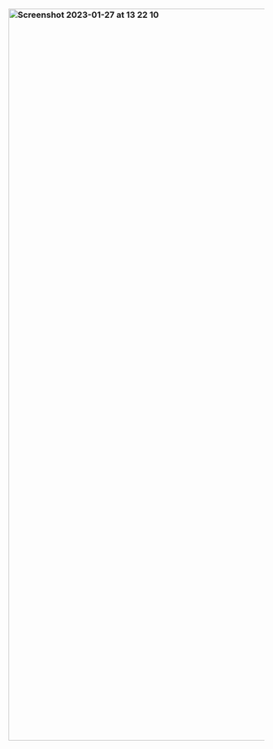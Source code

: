 <h3>

<img width="1440" alt="Screenshot 2023-01-27 at 13 22 10" src="https://user-images.githubusercontent.com/112861116/215085990-4c7fb482-c503-4b5c-9321-24693fdde17c.png">
